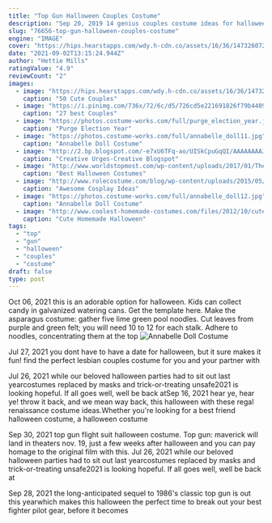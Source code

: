 ```yaml
---
title: "Top Gun Halloween Couples Costume"
description: "Sep 20, 2019 14 genius couples costume ideas for halloween 2021  Be the ultimate wingman in these top gun-inspired jumpsuits. $75. Halloweencostumes. A league of their own couples costume."
slug: "76656-top-gun-halloween-couples-costume"
engine: "IMAGE"
cover: "https://hips.hearstapps.com/wdy.h-cdn.co/assets/16/36/1473260726-wdy100116halloween-149-1.jpg?crop=1xw:0.9996276991809382xh;center,top&resize=768:*"
date: "2021-09-02T13:15:24.944Z"
author: "Hettie Mills"
ratingValue: "4.9"
reviewCount: "2"
images:
  - image: "https://hips.hearstapps.com/wdy.h-cdn.co/assets/16/36/1473260726-wdy100116halloween-149-1.jpg?crop=1xw:0.9996276991809382xh;center,top&resize=768:*"
    caption: "50 Cute Couples"
  - image: "https://i.pinimg.com/736x/72/6c/d5/726cd5e221691826f79b440916a68a67--hippie-couple-couple-costumes.jpg"
    caption: "27 best Couples"
  - image: "https://photos.costume-works.com/full/purge_election_year.jpg"
    caption: "Purge Election Year"
  - image: "https://photos.costume-works.com/full/annabelle_doll11.jpg"
    caption: "Annabelle Doll Costume"
  - image: "http://2.bp.blogspot.com/-e7xU6TFq-ao/UISkCpuGqQI/AAAAAAAAJ3k/DLOwI0CVLuQ/s1600/DSC_0032.JPG"
    caption: "Creative Urges-Creative Blogspot"
  - image: "http://www.worldstopmost.com/wp-content/uploads/2017/01/The-Cowboy-Costume-Top-10-Best-Halloween-Costumes-For-Men-2017.jpg"
    caption: "Best Halloween Costumes"
  - image: "http://www.rolecostume.com/blog/wp-content/uploads/2015/05/awesome-cosplay-ideas-for-halloween.jpg"
    caption: "Awesome Cosplay Ideas"
  - image: "https://photos.costume-works.com/full/annabelle_doll12.jpg"
    caption: "Annabelle Doll Costume"
  - image: "http://www.coolest-homemade-costumes.com/files/2012/10/cute-crayons-16363.jpg"
    caption: "Cute Homemade Halloween"
tags:
  - "top"
  - "gun"
  - "halloween"
  - "couples"
  - "costume"
draft: false
type: post
---
```


Oct 06, 2021 this is an adorable option for halloween. Kids can collect candy in galvanized watering cans. Get the template here. Make the asparagus costume: gather five lime green pool noodles. Cut leaves from purple and green felt; you will need 10 to 12 for each stalk. Adhere to noodles, concentrating them at the top
![Annabelle Doll Costume](https://photos.costume-works.com/full/annabelle_doll12.jpg "Annabelle Doll Costume")

Jul 27, 2021 you dont have to have a date for halloween, but it sure makes it fun! find the perfect lesbian couples costume for you and your partner with
<!--inArticleAds-->

<!--galleryOne-->

Jul 26, 2021 while our beloved halloween parties had to sit out last yearcostumes replaced by masks and trick-or-treating unsafe2021 is looking hopeful. If all goes well, well be back atSep 16, 2021 hear ye, hear ye! throw it back, and we mean way back, this halloween with these regal renaissance costume ideas.Whether you're looking for a best friend halloween costume, a halloween costume
<!--inArticleAds-->

<!--galleryTwo-->

Sep 30, 2021 top gun flight suit halloween costume. Top gun: maverick will land in theaters nov. 19, just a few weeks after halloween  and you can pay homage to the original film with this. Jul 26, 2021 while our beloved halloween parties had to sit out last yearcostumes replaced by masks and trick-or-treating unsafe2021 is looking hopeful. If all goes well, well be back at
<!--galleryThree-->

Sep 28, 2021 the long-anticipated sequel to 1986's classic top gun is out this yearwhich makes this halloween the perfect time to break out your best fighter pilot gear, before it becomes